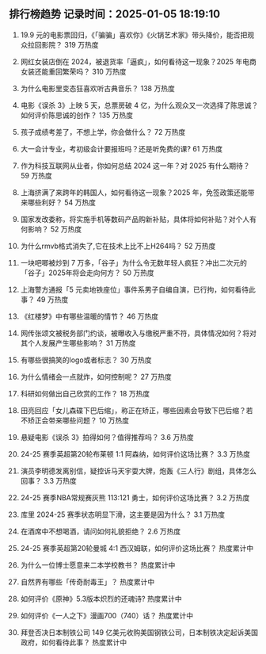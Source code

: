 
## 排行榜趋势 记录时间：2025-01-05 18:19:10
  
  1. 19.9 元的电影票回归，《「骗骗」喜欢你》《火锅艺术家》带头降价，能否把观众拉回影院？ 319 万热度
    
  2. 网红女装店倒在 2024，被退货率「逼疯」，如何看待这一现象？2025 年电商女装还能重回繁荣吗？ 310 万热度
    
  3. 为什么电影里变态狂喜欢听古典音乐？ 138 万热度
    
  4. 电影《误杀 3》上映 5 天，总票房破 4 亿，为什么观众又一次选择了陈思诚？如何评价陈思诚的创作？ 135 万热度
    
  5. 孩子成绩考差了，不想上学，你会做什么？ 72 万热度
    
  6. 大一会计专业，考初级会计要报班吗？还是听免费的课? 61 万热度
    
  7. 作为科技互联网从业者，你如何总结 2024 这一年？对 2025 有什么期待？ 59 万热度
    
  8. 上海挤满了来跨年的韩国人，如何看待这一现象？2025 年，免签政策还能带来哪些利好？ 54 万热度
    
  9. 国家发改委称，将实施手机等数码产品购新补贴，具体将如何补贴？对个人有何影响？ 52 万热度
    
  10. 为什么rmvb格式消失了,它在技术上比不上H264吗？ 52 万热度
    
  11. 一块吧唧被炒到 7 万多，「谷子」为什么令无数年轻人疯狂？冲出二次元的「谷子」2025年将会走向何方？ 50 万热度
    
  12. 上海警方通报「5 元卖地铁座位」事件系男子自编自演，已行拘，如何看待此事？ 49 万热度
    
  13. 《红楼梦》中有哪些温暖的情节？ 46 万热度
    
  14. 网传张颂文被税务部门约谈，被曝收入与缴税严重不符，具体情况如何？将对其个人发展产生哪些影响？ 31 万热度
    
  15. 有哪些很搞笑的logo或者标志？ 30 万热度
    
  16. 为什么情绪会一点就炸，如何控制呢？ 27 万热度
    
  17. 科研如何做出自己欣赏的工作？ 18 万热度
    
  18. 田亮回应「女儿森碟下巴后缩」，称正在矫正，哪些因素会导致下巴后缩？若不矫正会带来哪些问题？ 10 万热度
    
  19. 悬疑电影《误杀 3》拍得如何？值得推荐吗？ 3.6 万热度
    
  20. 24-25 赛季英超第20轮布莱顿 1:1 阿森纳，如何评价这场比赛？ 3.3 万热度
    
  21. 演员李明德发离别信，疑控诉马天宇耍大牌，炮轰《三人行》剧组，具体怎么回事？ 3.3 万热度
    
  22. 24-25 赛季NBA常规赛灰熊 113:121 勇士，如何评价这场比赛？ 3.2 万热度
    
  23. 库里 2024-25 赛季状态明显下滑，这主要是因为什么？ 3.1 万热度
    
  24. 在酒席中不想喝酒，请问如何礼貌拒绝？ 2.6 万热度
    
  25. 24-25 赛季英超第20轮曼城 4:1 西汉姆联，如何评价这场比赛？ 热度累计中
    
  26. 为什么一位博士愿意来二本学校教书？ 热度累计中
    
  27. 自然界有哪些「传奇耐毒王」？ 热度累计中
    
  28. 如何评价《原神》5.3版本炽烈的还魂诗? 热度累计中
    
  29. 如何评价《一人之下》漫画700（740）话？ 热度累计中
    
  30. 拜登否决日本制铁公司 149 亿美元收购美国钢铁公司，日本制铁决定起诉美国政府，如何看待此事？ 热度累计中
    